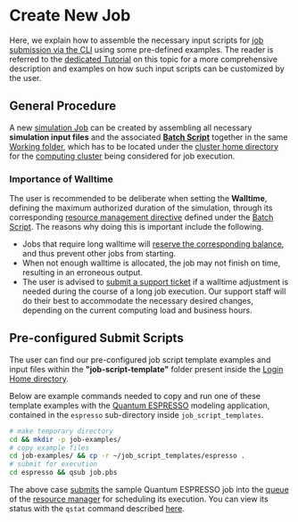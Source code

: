 # Create New Job

Here, we explain how to assemble the necessary input scripts for [job submission via the CLI](../overview.md) using some pre-defined examples. The reader is referred to the [dedicated Tutorial](../../tutorials/) on this topic for a more comprehensive description and examples on how such input scripts can be customized by the user.

## General Procedure

A new [simulation Job](../../jobs/overview.md) can be created by assembling all necessary **simulation input files** and the associated **[Batch Script](../batch-scripts/overview.md)** together in the same [Working folder](../batch-scripts/directories.md), which has to be located under the [cluster home directory](../../infrastructure/clusters/directories.md) for the [computing cluster](../../infrastructure/clusters/overview.md) being considered for job execution.

### Importance of Walltime

The user is recommended to be deliberate when setting the **Walltime**, defining the maximum authorized duration of the simulation, through its corresponding [resource management directive](../batch-scripts/directives.md) defined under the [Batch Script](../batch-scripts/overview.md). The reasons why doing this is important include the following.

- Jobs that require long walltime will [reserve the corresponding balance](../../accounts/balance.md#reserved-balance), and thus prevent other jobs from starting.
- When not enough walltime is allocated, the job may not finish on time, resulting in an erroneous output. 
- The user is advised to [submit a support ticket](../../ui/support.md) if a walltime adjustment is needed during the course of a long job execution. Our support staff will do their best to accommodate the necessary desired changes, depending on the current computing load and business hours.

## Pre-configured Submit Scripts

The user can find our pre-configured job script template examples and input files within the **"job-script-template"** folder present inside the [Login Home directory](../../infrastructure/login/directories.md). 

Below are example commands needed to copy and run one of these template examples with the [Quantum ESPRESSO](../../software/modeling/quantum-espresso.md) modeling application, contained in the `espresso` sub-directory inside `job_script_templates`.

```bash
# make temporary directory
cd && mkdir -p job-examples/
# copy example files
cd job-examples/ && cp -r ~/job_script_templates/espresso .
# submit for execution
cd espresso && qsub job.pbs
```

The above case [submits](submit.md) the sample Quantum ESPRESSO job into the [queue](../../infrastructure/resource/queues.md) of the [resource manager](../../infrastructure/resource/overview.md) for scheduling its execution. You can view its status with the `qstat` command described [here](check-status.md).
